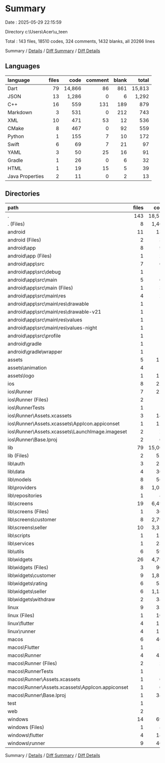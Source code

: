 # Summary

Date : 2025-05-29 22:15:59

Directory c:\\Users\\Acer\\u_teen

Total : 143 files,  18510 codes, 324 comments, 1432 blanks, all 20266 lines

Summary / [Details](details.md) / [Diff Summary](diff.md) / [Diff Details](diff-details.md)

## Languages
| language | files | code | comment | blank | total |
| :--- | ---: | ---: | ---: | ---: | ---: |
| Dart | 79 | 14,866 | 86 | 861 | 15,813 |
| JSON | 13 | 1,286 | 0 | 6 | 1,292 |
| C++ | 16 | 559 | 131 | 189 | 879 |
| Markdown | 3 | 531 | 0 | 212 | 743 |
| XML | 10 | 471 | 53 | 12 | 536 |
| CMake | 8 | 467 | 0 | 92 | 559 |
| Python | 1 | 155 | 7 | 10 | 172 |
| Swift | 6 | 69 | 7 | 21 | 97 |
| YAML | 3 | 50 | 25 | 16 | 91 |
| Gradle | 1 | 26 | 0 | 6 | 32 |
| HTML | 1 | 19 | 15 | 5 | 39 |
| Java Properties | 2 | 11 | 0 | 2 | 13 |

## Directories
| path | files | code | comment | blank | total |
| :--- | ---: | ---: | ---: | ---: | ---: |
| . | 143 | 18,510 | 324 | 1,432 | 20,266 |
| . (Files) | 8 | 1,469 | 25 | 228 | 1,722 |
| android | 11 | 133 | 51 | 17 | 201 |
| android (Files) | 2 | 30 | 0 | 7 | 37 |
| android\\app | 8 | 96 | 51 | 9 | 156 |
| android\\app (Files) | 1 | 29 | 0 | 0 | 29 |
| android\\app\\src | 7 | 67 | 51 | 9 | 127 |
| android\\app\\src\\debug | 1 | 3 | 4 | 1 | 8 |
| android\\app\\src\\main | 5 | 61 | 43 | 7 | 111 |
| android\\app\\src\\main (Files) | 1 | 35 | 11 | 1 | 47 |
| android\\app\\src\\main\\res | 4 | 26 | 32 | 6 | 64 |
| android\\app\\src\\main\\res\\drawable | 1 | 4 | 7 | 2 | 13 |
| android\\app\\src\\main\\res\\drawable-v21 | 1 | 4 | 7 | 2 | 13 |
| android\\app\\src\\main\\res\\values | 1 | 9 | 9 | 1 | 19 |
| android\\app\\src\\main\\res\\values-night | 1 | 9 | 9 | 1 | 19 |
| android\\app\\src\\profile | 1 | 3 | 4 | 1 | 8 |
| android\\gradle | 1 | 7 | 0 | 1 | 8 |
| android\\gradle\\wrapper | 1 | 7 | 0 | 1 | 8 |
| assets | 5 | 118 | 0 | 0 | 118 |
| assets\\animation | 4 | 4 | 0 | 0 | 4 |
| assets\\logo | 1 | 114 | 0 | 0 | 114 |
| ios | 8 | 229 | 4 | 13 | 246 |
| ios\\Runner | 7 | 222 | 2 | 9 | 233 |
| ios\\Runner (Files) | 2 | 13 | 0 | 3 | 16 |
| ios\\RunnerTests | 1 | 7 | 2 | 4 | 13 |
| ios\\Runner\\Assets.xcassets | 3 | 148 | 0 | 4 | 152 |
| ios\\Runner\\Assets.xcassets\\AppIcon.appiconset | 1 | 122 | 0 | 1 | 123 |
| ios\\Runner\\Assets.xcassets\\LaunchImage.imageset | 2 | 26 | 0 | 3 | 29 |
| ios\\Runner\\Base.lproj | 2 | 61 | 2 | 2 | 65 |
| lib | 79 | 15,007 | 83 | 864 | 15,954 |
| lib (Files) | 2 | 524 | 16 | 49 | 589 |
| lib\\auth | 3 | 255 | 7 | 24 | 286 |
| lib\\data | 4 | 305 | 9 | 25 | 339 |
| lib\\models | 8 | 569 | 0 | 46 | 615 |
| lib\\providers | 8 | 1,033 | 12 | 136 | 1,181 |
| lib\\repositories | 1 | 44 | 0 | 7 | 51 |
| lib\\screens | 19 | 6,490 | 15 | 292 | 6,797 |
| lib\\screens (Files) | 1 | 365 | 6 | 27 | 398 |
| lib\\screens\\customer | 8 | 2,796 | 3 | 119 | 2,918 |
| lib\\screens\\seller | 10 | 3,329 | 6 | 146 | 3,481 |
| lib\\scripts | 1 | 155 | 7 | 10 | 172 |
| lib\\services | 1 | 234 | 0 | 30 | 264 |
| lib\\utils | 6 | 599 | 4 | 31 | 634 |
| lib\\widgets | 26 | 4,799 | 13 | 214 | 5,026 |
| lib\\widgets (Files) | 3 | 967 | 11 | 38 | 1,016 |
| lib\\widgets\\customer | 9 | 1,819 | 2 | 75 | 1,896 |
| lib\\widgets\\rating | 6 | 537 | 0 | 33 | 570 |
| lib\\widgets\\seller | 6 | 1,132 | 0 | 58 | 1,190 |
| lib\\widgets\\withdraw | 2 | 344 | 0 | 10 | 354 |
| linux | 9 | 330 | 37 | 92 | 459 |
| linux (Files) | 1 | 104 | 0 | 25 | 129 |
| linux\\flutter | 4 | 110 | 9 | 27 | 146 |
| linux\\runner | 4 | 116 | 28 | 40 | 184 |
| macos | 6 | 461 | 5 | 17 | 483 |
| macos\\Flutter | 1 | 20 | 3 | 4 | 27 |
| macos\\Runner | 4 | 434 | 0 | 9 | 443 |
| macos\\Runner (Files) | 2 | 23 | 0 | 7 | 30 |
| macos\\RunnerTests | 1 | 7 | 2 | 4 | 13 |
| macos\\Runner\\Assets.xcassets | 1 | 68 | 0 | 1 | 69 |
| macos\\Runner\\Assets.xcassets\\AppIcon.appiconset | 1 | 68 | 0 | 1 | 69 |
| macos\\Runner\\Base.lproj | 1 | 343 | 0 | 1 | 344 |
| test | 1 | 14 | 10 | 7 | 31 |
| web | 2 | 54 | 15 | 6 | 75 |
| windows | 14 | 695 | 94 | 188 | 977 |
| windows (Files) | 1 | 89 | 0 | 20 | 109 |
| windows\\flutter | 4 | 144 | 9 | 29 | 182 |
| windows\\runner | 9 | 462 | 85 | 139 | 686 |

Summary / [Details](details.md) / [Diff Summary](diff.md) / [Diff Details](diff-details.md)